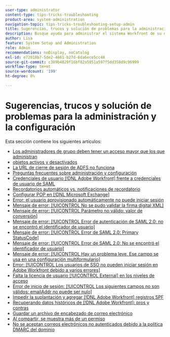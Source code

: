 ```yaml
---
user-type: administrator
content-type: tips-tricks-troubleshooting
product-area: system-administration
navigation-topic: tips-tricks-troubleshooting-setup-admin
title: Sugerencias, trucos y solución de problemas para la administración y la configuración
description: Busque ayuda para administrar el sistema Workfront de su organización en esta sección.
author: Lisa
feature: System Setup and Administration
role: Admin
recommendations: noDisplay, noCatalog
exl-id: e72018b7-5de2-4661-b27d-6da6ece5cc48
source-git-commit: c389b4829f16bf82a5851a597f5dd358d9c96999
workflow-type: tm+mt
source-wordcount: '199'
ht-degree: 0%

---
```


# Sugerencias, trucos y solución de problemas para la administración y la configuración

Esta sección contiene los siguientes artículos:

* [Los administradores de grupo deben tener un acceso mayor que los que administran](/help/quicksilver/administration-and-setup/tips-tricks-and-troubleshooting/group-admin-access-level.md)
* [objetos activos y desactivados](../../administration-and-setup/tips-tricks-and-troubleshooting/acitve-and-deactivated-objects.md)
* [La URL de cierre de sesión de ADFS no funciona](../../administration-and-setup/tips-tricks-and-troubleshooting/adfs-logout-url-doesnt-work.md)
* [Preguntas frecuentes sobre administración y configuración](../../administration-and-setup/tips-tricks-and-troubleshooting/admin-and-setup-faq.md)
* [Credenciales de usuario [!DNL Adobe Workfront] frente a credenciales de usuario de SAML](../../administration-and-setup/tips-tricks-and-troubleshooting/wf-user-credentials-vs-saml-user-credentials.md)
* [Recordatorios automáticos vs. notificaciones de recordatorio](../../administration-and-setup/tips-tricks-and-troubleshooting/auto-reminders-vs-reminder-notifications.md)
* [Configurar POP en [!DNL Microsoft Exchange]](../../administration-and-setup/tips-tricks-and-troubleshooting/configure-pop-ms-exchange.md)
* [Error: el usuario aprovisionado automáticamente no puede iniciar sesión](../../administration-and-setup/tips-tricks-and-troubleshooting/error-auto-provisioned-user-cant-log-in.md)
* [Mensaje de error: [!UICONTROL No se pudo validar la firma digital XML]](../../administration-and-setup/tips-tricks-and-troubleshooting/error-message-couldnt-validate-xml-digital-signature.md)
* [Mensaje de error: [!UICONTROL Parámetro no válido: valor de conversión]](../../administration-and-setup/tips-tricks-and-troubleshooting/error-message-invalid-parameter-conversion-value.md)
* [Mensaje de error: [!UICONTROL Error de autenticación de SAML 2.0: no se encontró el identificador de usuario]](../../administration-and-setup/tips-tricks-and-troubleshooting/error-message-saml-2-auth-failed-userid-not-found.md)
* [Mensaje de error: [!UICONTROL Error de SAML 2.0: Primary StatusCode]](../../administration-and-setup/tips-tricks-and-troubleshooting/error-message-saml-2-error-primary-statuscode.md)
* [Mensaje de error: [!UICONTROL Error de SAML 2.0: No se encontró el identificador de usuario]](../../administration-and-setup/tips-tricks-and-troubleshooting/error-message-saml-2-error-user-identifier-not-found.md)
* [Mensaje de error: [!UICONTROL Hay un problema leve. Ese campo se usa en una configuración multiformulario]](../../administration-and-setup/tips-tricks-and-troubleshooting/error-message-field-used-in-multi-form-config.md)
* [Error: [!UICONTROL Los usuarios de SSO no pueden iniciar sesión en Adobe Workfront debido a varios errores]](../../administration-and-setup/tips-tricks-and-troubleshooting/error-sso-users-unable-log-in-various-errors.md)
* [Falta la licencia de usuario [!UICONTROL External] en los niveles de acceso](../../administration-and-setup/tips-tricks-and-troubleshooting/external-user-license-type-missing-from-access-levels.md)
* [Error de inicio de sesión: [!UICONTROL Los siguientes campos no son válidos: emailAddr no puede ser nulo]](../../administration-and-setup/tips-tricks-and-troubleshooting/login-error-following-field-invalid-emailaddr-cant-be-null.md)
* [Impedir la suplantación y agregar [!DNL Adobe Workfront] registros SPF](../../administration-and-setup/tips-tricks-and-troubleshooting/prevent-spoofing-add-wf-spf-records.md)
* [Recuperando datos históricos de [!DNL Adobe Workfront]: pros y contras](../../administration-and-setup/tips-tricks-and-troubleshooting/how-to-get-data-out-of-wf.md)
* [Guardar un archivo de encabezado de correo electrónico](../../administration-and-setup/tips-tricks-and-troubleshooting/save-an-email-header-file.md)
* [Al compartir, se muestra más de un permiso](../../administration-and-setup/tips-tricks-and-troubleshooting/sharing-shows-more-than-1-permission.md)
* [No se aceptan correos electrónicos no autenticados debido a la política DMARC del dominio](../../administration-and-setup/tips-tricks-and-troubleshooting/unauthenticated-email-not-accepted-domains-dmarc-policy.md)
